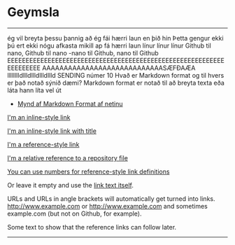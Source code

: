 # Geymsla
-------------------------------------------------------------------------------------------
ég vil breyta þessu þannig að ég fái hærri laun en þið hin
Þetta gengur ekki þú ert ekki nógu afkasta mikill ap fá hærri laun
línur línur línur
Github til nano, Github til nano
-nano til Github, nano til Github
EEEEEEEEEEEEEEEEEEEEEEEEEEEEEEEEEEEEEEEEEEEEEEEEEEEEEEEEEEEEEEEEEEEE
AAAAAAAAAAAAAAAAAAAAAAAAAAAASÆFÐAÆA
lllllllldllldllldllldllld
SENDING
númer 10
Hvað er Markdown format og til hvers er það notað sýnið dæmi?
Markdown format er notað til að breyta texta eða láta hann líta vel út
  * [Mynd af Markdown Format af netinu](../master/Github%20markdown.png)

[I'm an inline-style link](https://www.google.com)

[I'm an inline-style link with title](https://www.google.com "Google's Homepage")

[I'm a reference-style link][Arbitrary case-insensitive reference text]

[I'm a relative reference to a repository file](../blob/master/LICENSE)

[You can use numbers for reference-style link definitions][1]

Or leave it empty and use the [link text itself].

URLs and URLs in angle brackets will automatically get turned into links. 
http://www.example.com or <http://www.example.com> and sometimes 
example.com (but not on Github, for example).

Some text to show that the reference links can follow later.

[arbitrary case-insensitive reference text]: https://www.mozilla.org
[1]: http://slashdot.org
[link text itself]: http://www.reddit.com








-------------------------------------------------------------------------------------------

